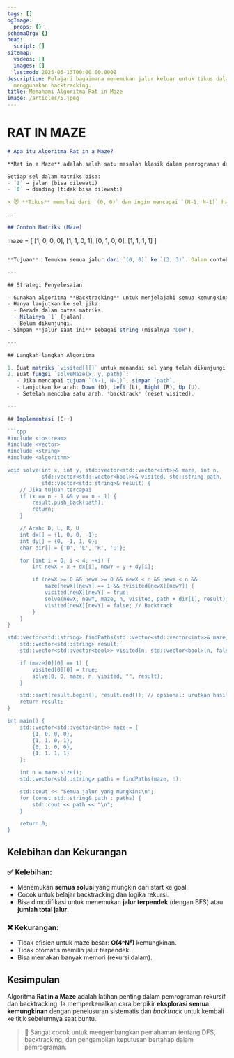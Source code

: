 ```yaml
---
tags: []
ogImage:
  props: {}
schemaOrg: {}
head:
  script: []
sitemap:
  videos: []
  images: []
  lastmod: 2025-06-13T00:00:00.000Z
description: Pelajari bagaimana menemukan jalur keluar untuk tikus dalam labirin
  menggunakan backtracking.
title: Memahami Algoritma Rat in Maze
image: /articles/5.jpeg
---
```


# RAT IN MAZE

```markdown
# Apa itu Algoritma Rat in a Maze?

**Rat in a Maze** adalah salah satu masalah klasik dalam pemrograman dan algoritma pencarian jalur. Tujuan dari algoritma ini adalah untuk menemukan **semua jalur** yang memungkinkan dari **titik awal (biasanya kiri atas)** ke **tujuan akhir (biasanya kanan bawah)** dalam sebuah labirin dua dimensi yang diwakili oleh **matriks**.

Setiap sel dalam matriks bisa:
- `1` → jalan (bisa dilewati)
- `0` → dinding (tidak bisa dilewati)

> 🐭 **Tikus** memulai dari `(0, 0)` dan ingin mencapai `(N-1, N-1)` hanya dengan bergerak ke **atas (U), bawah (D), kiri (L), atau kanan (R)** dan tidak boleh melewati sel yang sudah dilewati.

---

## Contoh Matriks (Maze)

```

maze = \[ \[1, 0, 0, 0], \[1, 1, 0, 1], \[0, 1, 0, 0], \[1, 1, 1, 1] ]

````js

**Tujuan**: Temukan semua jalur dari `(0, 0)` ke `(3, 3)`. Dalam contoh ini, salah satu solusi bisa berupa jalur `DDRDRR`.

---

## Strategi Penyelesaian

- Gunakan algoritma **Backtracking** untuk menjelajahi semua kemungkinan jalur.
- Hanya lanjutkan ke sel jika:
  - Berada dalam batas matriks.
  - Nilainya `1` (jalan).
  - Belum dikunjungi.
- Simpan **jalur saat ini** sebagai string (misalnya "DDR").

---

## Langkah-langkah Algoritma

1. Buat matriks `visited[][]` untuk menandai sel yang telah dikunjungi.
2. Buat fungsi `solveMaze(x, y, path)`:
   - Jika mencapai tujuan `(N-1, N-1)`, simpan `path`.
   - Lanjutkan ke arah: Down (D), Left (L), Right (R), Up (U).
   - Setelah mencoba satu arah, *backtrack* (reset visited).

---

## Implementasi (C++)

```cpp
#include <iostream>
#include <vector>
#include <string>
#include <algorithm>

void solve(int x, int y, std::vector<std::vector<int>>& maze, int n,
           std::vector<std::vector<bool>>& visited, std::string path,
           std::vector<std::string>& result) {
    // Jika tujuan tercapai
    if (x == n - 1 && y == n - 1) {
        result.push_back(path);
        return;
    }

    // Arah: D, L, R, U
    int dx[] = {1, 0, 0, -1};
    int dy[] = {0, -1, 1, 0};
    char dir[] = {'D', 'L', 'R', 'U'};

    for (int i = 0; i < 4; ++i) {
        int newX = x + dx[i], newY = y + dy[i];

        if (newX >= 0 && newY >= 0 && newX < n && newY < n &&
            maze[newX][newY] == 1 && !visited[newX][newY]) {
            visited[newX][newY] = true;
            solve(newX, newY, maze, n, visited, path + dir[i], result);
            visited[newX][newY] = false; // Backtrack
        }
    }
}

std::vector<std::string> findPaths(std::vector<std::vector<int>>& maze, int n) {
    std::vector<std::string> result;
    std::vector<std::vector<bool>> visited(n, std::vector<bool>(n, false));

    if (maze[0][0] == 1) {
        visited[0][0] = true;
        solve(0, 0, maze, n, visited, "", result);
    }

    std::sort(result.begin(), result.end()); // opsional: urutkan hasil
    return result;
}

int main() {
    std::vector<std::vector<int>> maze = {
        {1, 0, 0, 0},
        {1, 1, 0, 1},
        {0, 1, 0, 0},
        {1, 1, 1, 1}
    };

    int n = maze.size();
    std::vector<std::string> paths = findPaths(maze, n);

    std::cout << "Semua jalur yang mungkin:\n";
    for (const std::string& path : paths) {
        std::cout << path << "\n";
    }

    return 0;
}
````

## Kelebihan dan Kekurangan

### ✅ Kelebihan:

- Menemukan **semua solusi** yang mungkin dari start ke goal.
- Cocok untuk belajar backtracking dan logika rekursi.
- Bisa dimodifikasi untuk menemukan **jalur terpendek** (dengan BFS) atau **jumlah total jalur**.

### ❌ Kekurangan:

- Tidak efisien untuk maze besar: **O(4^N²)** kemungkinan.
- Tidak otomatis memilih jalur terpendek.
- Bisa memakan banyak memori (rekursi dalam).

## Kesimpulan

Algoritma **Rat in a Maze** adalah latihan penting dalam pemrograman rekursif dan backtracking. Ia memperkenalkan cara berpikir **eksplorasi semua kemungkinan** dengan penelusuran sistematis dan *backtrack* untuk kembali ke titik sebelumnya saat buntu.

> 🧠 Sangat cocok untuk mengembangkan pemahaman tentang DFS, backtracking, dan pengambilan keputusan bertahap dalam pemrograman.
